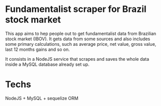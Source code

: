 # Fundamentalist scraper for Brazil stock market
This app aims to hep people out to get fundamentalist data from Brazilian stock market (IBOV). It gets data from some sources and also includes some primary calculations, such as average price, net value, gross value, last 12 months gains and so on.

It consists in a NodeJS service that scrapes and saves the whole data inside a MySQL database already set up.

# Techs
NodeJS + MySQL + sequelize ORM

